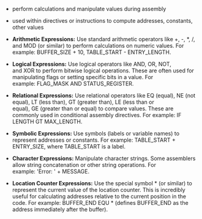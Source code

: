 - perform calculations and manipulate values during assembly
- used within directives or instructions to compute addresses, constants, other values

- **Arithmetic Expressions:** Use standard arithmetic operators like +, -, *, /, and MOD (or similar) to perform calculations on numeric values. For example: BUFFER_SIZE + 10, TABLE_START - ENTRY_LENGTH.
    
- **Logical Expressions:** Use logical operators like AND, OR, NOT, and XOR to perform bitwise logical operations. These are often used for manipulating flags or setting specific bits in a value. For example: FLAG_MASK AND STATUS_REGISTER.
    
- **Relational Expressions:** Use relational operators like EQ (equal), NE (not equal), LT (less than), GT (greater than), LE (less than or equal), GE (greater than or equal) to compare values. These are commonly used in conditional assembly directives. For example: IF LENGTH GT MAX_LENGTH.
    
- **Symbolic Expressions:** Use symbols (labels or variable names) to represent addresses or constants. For example: TABLE_START + ENTRY_SIZE, where TABLE_START is a label.
    
- **Character Expressions:** Manipulate character strings. Some assemblers allow string concatenation or other string operations. For example: 'Error: ' + MESSAGE.
    
- **Location Counter Expressions:** Use the special symbol * (or similar) to represent the current value of the location counter. This is incredibly useful for calculating addresses relative to the current position in the code. For example: BUFFER_END EQU * (defines BUFFER_END as the address immediately after the buffer).